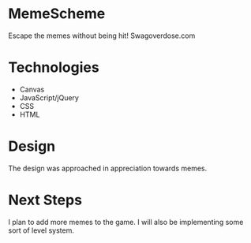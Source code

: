 # MemeScheme
Escape the memes without being hit! 
Swagoverdose.com

# Technologies
- Canvas
- JavaScript/jQuery
- CSS
- HTML

# Design
The design was approached in appreciation towards memes.

# Next Steps
I plan to add more memes to the game. I will also be implementing some sort of level system. 

